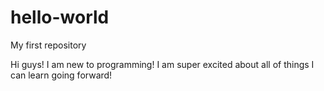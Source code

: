 # hello-world
My first repository

Hi guys! I am new to programming!
I am super excited about all of things I can learn going forward!

